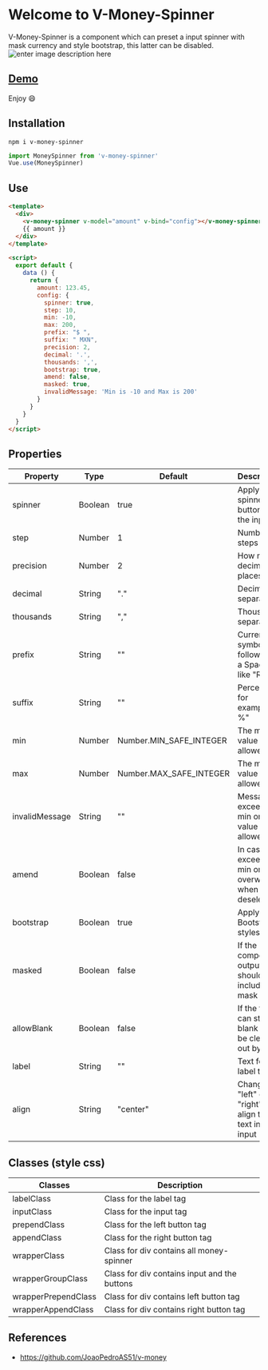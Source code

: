 # Welcome to V-Money-Spinner
V-Money-Spinner is a component which can preset a input spinner with mask currency and style bootstrap, this latter can be disabled.
![enter image description here](https://joserick.com/v_money_spinner/v_money_spinner.gif)

## [Demo](https://joserick.com/v_money_spinner/)

Enjoy :smile:

## Installation
```
npm i v-money-spinner
```
```js
import MoneySpinner from 'v-money-spinner'
Vue.use(MoneySpinner)
```

## Use
```html
<template>
  <div>
    <v-money-spinner v-model="amount" v-bind="config"></v-money-spinner>
    {{ amount }}
  </div>
</template>

<script>
  export default {
    data () {
      return {
        amount: 123.45,
        config: {
          spinner: true,
          step: 10,
          min: -10,
          max: 200,
          prefix: "$ ",
          suffix: " MXN",
          precision: 2,
          decimal: '.',
          thousands: ',',
          bootstrap: true,
          amend: false,
          masked: true,
          invalidMessage: 'Min is -10 and Max is 200'
        }
      }
    }
  }
</script>
```

## Properties
| Property       | Type    | Default                 | Description                                                 |
|----------------|---------|-------------------------|---------------------------------------------------------    |
| spinner        | Boolean | true                    | Apply spinner buttons to the input                          |
| step           | Number  | 1                       | Number of steps                                             |
| precision      | Number  | 2                       | How many decimal places                                     |
| decimal        | String  | "."                     | Decimal separator                                           |
| thousands      | String  | ","                     | Thousands separator                                         |
| prefix         | String  | ""                      | Currency symbol followed by a Space, like "R$ "             |
| suffix         | String  | ""                      | Percentage for example: " %"                                |
| min            | Number  | Number.MIN_SAFE_INTEGER | The min value allowed                                       |
| max            | Number  | Number.MAX_SAFE_INTEGER | The max value allowed                                       |
| invalidMessage | String  | ""                      | Message if exceeding min or max value allowed               |
| amend          | Boolean | false                   | In case of exceeding min or max, overwrite it when deselect |
| bootstrap      | Boolean | true                    | Apply Bootstrap styles                                      |
| masked         | Boolean | false                   | If the component output should include the mask or not      |
| allowBlank     | Boolean | false                   | If the field can start blank and be cleared out by user     |
| label          | String  | ""                      | Text for label tag                                          |
| align          | String  | "center"                | Change by "left" or "right" to align the text in the input  |

## Classes (style css)
| Classes             | Description                                                                                |
|---------------------|--------------------------------------------------------------------------------------------|
| labelClass          | Class for the label tag                                                                    |
| inputClass          | Class for the input tag                                                                    |
| prependClass        | Class for the left button tag                                                              |
| appendClass         | Class for the right button tag                                                             |
| wrapperClass        | Class for div contains all money-spinner                                                   |
| wrapperGroupClass   | Class for div contains input and the buttons                                               |
| wrapperPrependClass | Class for div contains left button tag                                                     |
| wrapperAppendClass  | Class for div contains right button tag                                                    |

## References

 - https://github.com/JoaoPedroAS51/v-money
